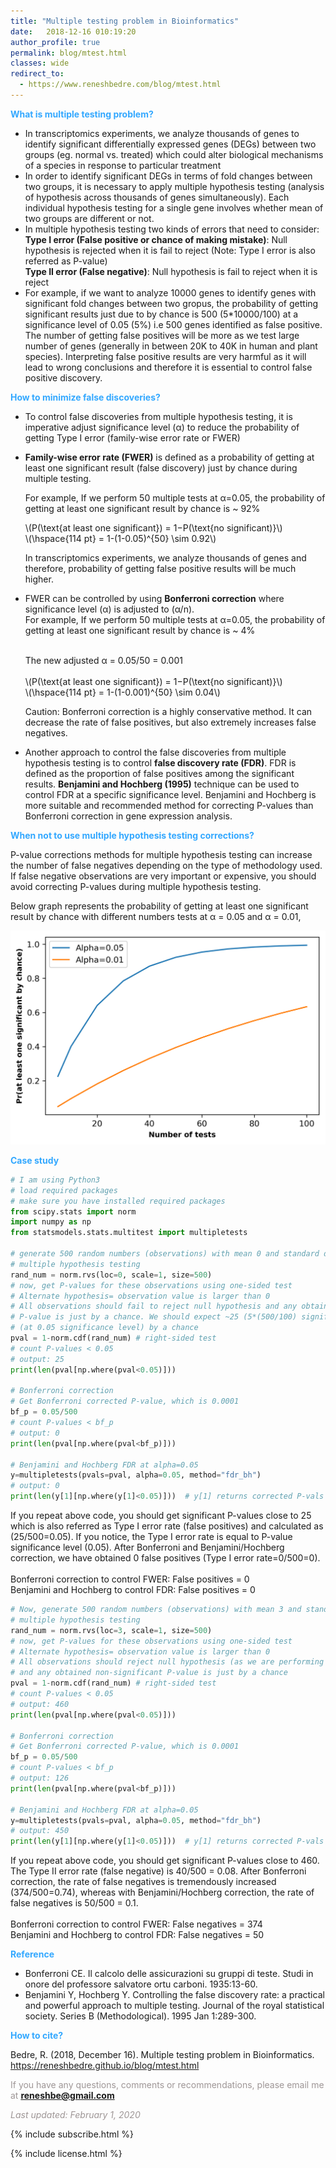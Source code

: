 ```yaml
---
title: "Multiple testing problem in Bioinformatics"
date:   2018-12-16 010:19:20
author_profile: true
permalink: blog/mtest.html
classes: wide
redirect_to:
  - https://www.reneshbedre.com/blog/mtest.html
---
```





<script type="text/javascript" async
  src="https://cdnjs.cloudflare.com/ajax/libs/mathjax/2.7.5/MathJax.js?config=TeX-MML-AM_CHTML" async></script>


**<span style="color:#33a8ff">What is multiple testing problem?</span>**
- In transcriptomics experiments, we analyze thousands of genes to identify significant differentially 
  expressed genes (DEGs) between two groups (eg. normal vs. treated) which could alter biological mechanisms of a species in 
  response to particular treatment
- In order to identify significant DEGs in terms of fold changes between two groups, it is necessary to apply multiple 
  hypothesis testing (analysis of hypothesis across thousands of genes simultaneously). Each individual hypothesis 
  testing for a single gene involves whether mean of two groups are different or not.
- In multiple hypothesis testing two kinds of errors that need to consider:<br/>
  <b>Type I error (False positive or chance of making mistake)</b>: Null hypothesis is rejected when it is fail to reject 
  (Note: Type I error is also referred as P-value) <br/>
  <b>Type II error (False negative)</b>: Null hypothesis is fail to reject when it is reject 
- For example, if we want to analyze 10000 genes to identify genes with significant fold changes between two gropus, 
  the probability of getting significant results just due to by chance is 500 (5*10000/100) at a significance level of 
  0.05 (5%) i.e 500 genes identified as false positive. The number of getting false positives will be more as we test large number of genes (generally in between 20K to 40K in human and plant 
  species). Interpreting false positive results are very harmful as it will lead to wrong conclusions and therefore it is
  essential to control false positive discovery.
  
**<span style="color:#33a8ff">How to minimize false discoveries?</span>**  
- To control false discoveries from multiple hypothesis testing, it is imperative adjust significance level (&alpha;) to 
  reduce the probability of getting Type I error (family-wise error rate or FWER)
- <b>Family-wise error rate (FWER)</b> is defined as a probability of
  getting at least one significant result (false discovery) just by
  chance during multiple testing.
  
  For example, If we perform 50 multiple tests at &alpha;=0.05, the probability of getting at least one significant 
  result by chance is ~ 92% <br>
  <p>
  \(P(\text{at least one significant}) = 1−P(\text{no significant)}\) <br>
    \(\hspace{114 pt}                  = 1-(1-0.05)^{50} \sim 0.92\)
                        
  </p>      
  In transcriptomics experiments, we analyze thousands of genes and therefore, probability of getting false positive 
  results will be much higher.
- FWER can be controlled by using <b>Bonferroni correction</b> where significance level (&alpha;) is adjusted to (&alpha;/n).            
  For example, If we perform 50 multiple tests at &alpha;=0.05, the probability of getting at least one significant 
  result by chance is ~ 4% <br> <br>
  <p>
  The new adjusted &alpha; = 0.05/50 = 0.001 <br> <br>
  \(P(\text{at least one significant}) = 1−P(\text{no significant)}\) <br>
    \(\hspace{114 pt}                  = 1-(1-0.001)^{50} \sim 0.04\)
                        
  </p>  
  
  Caution: Bonferroni correction is a highly conservative method. It can decrease the rate of false positives, but also 
  extremely increases false negatives.
- Another approach to control the false discoveries from multiple hypothesis testing is to control <b>false discovery rate 
 (FDR)</b>. FDR is defined as the proportion of false positives among the significant results. <b>Benjamini and Hochberg 
 (1995)</b> technique can be used to control FDR at a specific significance level. Benjamini and Hochberg is more
 suitable and recommended method for correcting P-values than Bonferroni correction in gene expression analysis.
 
**<span style="color:#33a8ff">When not to use multiple hypothesis testing corrections?</span>**

P-value corrections methods for multiple hypothesis testing can increase the number of false negatives depending on the
type of methodology used. If false negative observations are very important or expensive, you should avoid correcting 
P-values during multiple hypothesis testing.   

Below graph represents the probability of getting at least one significant result by chance with different numbers
tests at &alpha; = 0.05 and &alpha; = 0.01,

<p align="center">
<img src="/assets/posts/multest/sign.png" width="600">
</p>


**<span style="color:#33a8ff">Case study</span>**  
```python
# I am using Python3
# load required packages
# make sure you have installed required packages
from scipy.stats import norm
import numpy as np
from statsmodels.stats.multitest import multipletests

# generate 500 random numbers (observations) with mean 0 and standard deviation 1 for 
# multiple hypothesis testing
rand_num = norm.rvs(loc=0, scale=1, size=500)
# now, get P-values for these observations using one-sided test
# Alternate hypothesis= observation value is larger than 0
# All observations should fail to reject null hypothesis and any obtained significant 
# P-value is just by a chance. We should expect ~25 (5*(500/100) significant P-value 
# (at 0.05 significance level) by a chance
pval = 1-norm.cdf(rand_num) # right-sided test
# count P-values < 0.05
# output: 25
print(len(pval[np.where(pval<0.05)]))

# Bonferroni correction
# Get Bonferroni corrected P-value, which is 0.0001
bf_p = 0.05/500 
# count P-values < bf_p
# output: 0
print(len(pval[np.where(pval<bf_p)]))

# Benjamini and Hochberg FDR at alpha=0.05
y=multipletests(pvals=pval, alpha=0.05, method="fdr_bh")
# output: 0
print(len(y[1][np.where(y[1]<0.05)]))  # y[1] returns corrected P-vals (array)

```

If you repeat above code, you should get significant P-values close to 25 which is also referred as Type I error rate 
(false positives) and calculated as (25/500=0.05). If you notice, the Type I error rate is equal to P-value 
significance level (0.05). After Bonferroni and Benjamini/Hochberg correction, we have obtained 0 false positives 
(Type I error rate=0/500=0).
<br><br>
Bonferroni correction to control FWER: False positives = 0 <br>
Benjamini and Hochberg to control FDR: False positives = 0

```python
# Now, generate 500 random numbers (observations) with mean 3 and standard deviation 1 for 
# multiple hypothesis testing
rand_num = norm.rvs(loc=3, scale=1, size=500)
# now, get P-values for these observations using one-sided test
# Alternate hypothesis= observation value is larger than 0
# All observations should reject null hypothesis (as we are performing cdf with mean=0) 
# and any obtained non-significant P-value is just by a chance
pval = 1-norm.cdf(rand_num) # right-sided test
# count P-values < 0.05
# output: 460
print(len(pval[np.where(pval<0.05)]))

# Bonferroni correction
# Get Bonferroni corrected P-value, which is 0.0001
bf_p = 0.05/500 
# count P-values < bf_p
# output: 126
print(len(pval[np.where(pval<bf_p)]))

# Benjamini and Hochberg FDR at alpha=0.05
y=multipletests(pvals=pval, alpha=0.05, method="fdr_bh")
# output: 450
print(len(y[1][np.where(y[1]<0.05)]))  # y[1] returns corrected P-vals (array)
```

If you repeat above code, you should get significant P-values close to 460. The Type II error rate (false negative) is
40/500 = 0.08. After Bonferroni correction, the rate of false negatives is tremendously increased (374/500=0.74), 
whereas with Benjamini/Hochberg correction, the rate of false negatives is 50/500 = 0.1.
<br><br>
Bonferroni correction to control FWER: False negatives = 374 <br>
Benjamini and Hochberg to control FDR: False negatives = 50


**<span style="color:#33a8ff">Reference</span>**  
- Bonferroni CE. Il calcolo delle assicurazioni su gruppi di teste. Studi in onore del professore salvatore ortu 
  carboni. 1935:13-60.
- Benjamini Y, Hochberg Y. Controlling the false discovery rate: a practical and powerful approach to multiple testing. 
  Journal of the royal statistical society. Series B (Methodological). 1995 Jan 1:289-300.


**<span style="color:#33a8ff">How to cite?</span>**

Bedre, R. (2018, December 16). Multiple testing problem in Bioinformatics. 
https://reneshbedre.github.io/blog/mtest.html

<span style="color:#9e9696">If you have any questions, comments or recommendations, please email me at 
<b>reneshbe@gmail.com</b></span>

<span style="color:#9e9696"><i> Last updated: February 1, 2020</i> </span>


<p>
{% include  subscribe.html %}
</p>

<p>
{% include  license.html %}
</p>